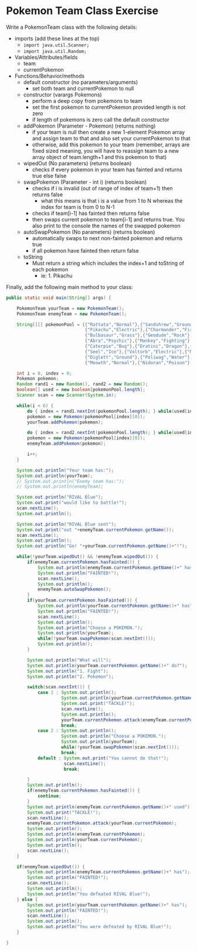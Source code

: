 # Pokemon Team Class Exercise

Write a PokemonTeam class with the following details:
- imports (add these lines at the top)
  - `import java.util.Scanner;`
  - `import java.util.Random;`
- Variables/Attributes/fields
  - team
  - currentPokemon
- Functions/Behavior/methods
  - default constructor (no parameters/arguments)
    - set both team and currentPokemon to null
  - constructor (varargs Pokemons)
    - perform a deep copy from pokemons to team
    - set the first pokemon to currentPokemon provided length is not zero
    - if length of pokemons is zero call the default constructor
  - addPokemon (Parameter - Pokemon) (returns nothing)
    - if your team is null then create a new 1-element Pokemon array and assign team to that and also set your currentPokemon to that
    - otherwise, add this pokemon to your team (remember, arrays are fixed sized meaning, you will have to reassign team to a new array object of team.length+1 and this pokemon to that)
  - wipedOut (No parameters) (returns boolean)
    - checks if every pokemon in your team has fainted and returns true else false
  - swapPokemon (Parameter - int i) (returns boolean)
    - checks if i is invalid (out of range of index of team+1) then returns false
      - what this means is that i is a value from 1 to N whereas the index for team is from 0 to N-1
    - checks if team[i-1] has fainted then returns false
    - then swaps current pokemon to team[i-1] and returns true. You also print to the console the names of the swapped pokemon
  - autoSwapPokemon (No parameters) (returns boolean)
    - automatically swaps to next non-fainted pokemon and returns true
    - if all pokemon have fainted then return false
  - toString
    - Must return a string which includes the index+1 and toString of each pokemon
      - ie: 1. Pikachu

Finally, add the following main method to your class:
```java
public static void main(String[] args) {

    PokemonTeam yourTeam = new PokemonTeam();
    PokemonTeam enemyTeam = new PokemonTeam();

    String[][] pokemonPool = {{"Rattata","Normal"},{"Sandshrew","Ground"},{"Pidgey","Flying"},
                              {"Pikachu","Electric"},{"Charmander","Fire"},{"Squirtle","Water"},
                              {"Bulbasaur","Grass"},{"Geodude","Rock"},{"Gastly","Ghost"},
                              {"Abra","Psychic"},{"Mankey","Fighting"},{"Ekans","Poison"},
                              {"Caterpie","Bug"},{"Dratini","Dragon"},{"Spearow","Flying"},
                              {"Seel","Ice"},{"Voltorb","Electric"},{"Machop","Fighting"},
                              {"Diglett","Ground"},{"Poliwag","Water"},{"Vulpix","Fire"},
                              {"Meowth","Normal"},{"Nidoran","Poison"},{"Bellsprout","Grass"},};

    int i = 0, index = 0;
    Pokemon pokemon;
    Random rand1 = new Random(), rand2 = new Random();
    boolean[] used = new boolean[pokemonPool.length];
    Scanner scan = new Scanner(System.in);

    while(i < 6) {
        do { index = rand1.nextInt(pokemonPool.length); } while(used[index]); used[index] = true;
        pokemon = new Pokemon(pokemonPool[index][0]);
        yourTeam.addPokemon(pokemon);

        do { index = rand2.nextInt(pokemonPool.length); } while(used[index]); used[index] = true;
        pokemon = new Pokemon(pokemonPool[index][0]);
        enemyTeam.addPokemon(pokemon);

        i++;
    }

    System.out.println("Your team has:");
    System.out.println(yourTeam);
    // System.out.println("Enemy team has:");
    // System.out.println(enemyTeam);

    System.out.println("RIVAL Blue");
    System.out.print("would like to battle!");
    scan.nextLine();
    System.out.println();

    System.out.println("RIVAL Blue sent");
    System.out.print("out "+enemyTeam.currentPokemon.getName());
    scan.nextLine();
    System.out.println();
    System.out.println("Go! "+yourTeam.currentPokemon.getName()+"!");

    while(!yourTeam.wipedOut() && !enemyTeam.wipedOut()) {
        if(enemyTeam.currentPokemon.hasFainted()) {
            System.out.println(enemyTeam.currentPokemon.getName()+" has");
            System.out.println("FAINTED!");
            scan.nextLine();
            System.out.println();
            enemyTeam.autoSwapPokemon();
        }
        if(yourTeam.currentPokemon.hasFainted()) {
            System.out.println(yourTeam.currentPokemon.getName()+" has");
            System.out.println("FAINTED!");
            scan.nextLine();
            System.out.println();
            System.out.println("Choose a POKEMON.");
            System.out.println(yourTeam);
            while(!yourTeam.swapPokemon(scan.nextInt()));
            System.out.println();
        }

        System.out.println("What will");
        System.out.println(yourTeam.currentPokemon.getName()+" do?");
        System.out.println("1. Fight");
        System.out.println("2. Pokemon");

        switch(scan.nextInt()) {
            case 1 : System.out.println();
                     System.out.println(yourTeam.currentPokemon.getName()+" used");
                     System.out.print("TACKLE!");
                     scan.nextLine();
                     System.out.println();
                     yourTeam.currentPokemon.attack(enemyTeam.currentPokemon);
                     break;
            case 2 : System.out.println();
                     System.out.println("Choose a POKEMON.");
                     System.out.println(yourTeam);
                     while(!yourTeam.swapPokemon(scan.nextInt()));
                     break;
            default : System.out.print("You cannot do that!");
                      scan.nextLine();
                      break;

        }
        System.out.println();
        if(enemyTeam.currentPokemon.hasFainted()) { 
            continue;
        }
        System.out.println(enemyTeam.currentPokemon.getName()+" used");
        System.out.print("TACKLE!");
        scan.nextLine();
        enemyTeam.currentPokemon.attack(yourTeam.currentPokemon);
        System.out.println();
        System.out.println(enemyTeam.currentPokemon);
        System.out.println(yourTeam.currentPokemon);
        System.out.println();
        scan.nextLine();
    }

    if(enemyTeam.wipedOut()) {
        System.out.println(enemyTeam.currentPokemon.getName()+" has");
        System.out.println("FAINTED!");
        scan.nextLine();
        System.out.println();
        System.out.println("You defeated RIVAL Blue!");
    } else {
        System.out.println(yourTeam.currentPokemon.getName()+" has");
        System.out.println("FAINTED!");
        scan.nextLine();
        System.out.println();
        System.out.println("You were defeated by RIVAL Blue!");
    }

}
```

